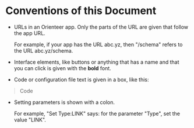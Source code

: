 # Conventions of this Document

* URLs in an Orienteer app. Only the parts of the URL are given that follow the app URL.

  For example, if your app has the URL abc.yz, then "/schema" refers to the URL abc.yz/schema.
  
* Interface elements, like buttons or anything that has a name and that you can click is given with the **bold** font. 

* Code or configuration file text is given in a box, like this:
> Code 
> 

* Setting parameters is shown with a colon. 

  For example, "Set Type:LINK" says: for the parameter "Type", set the value "LINK".

